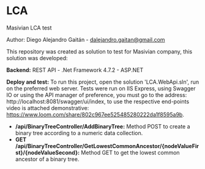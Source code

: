 # LCA
Masivian LCA test

Author: Diego Alejandro Gaitán - dalejandro.gaitan@gmail.com

This repository was created as solution to test for Masivian company, this solution was developed:

<b>Backend:</b> REST API - .Net Framework 4.7.2 - ASP.NET

<b>Deploy and test:</b> To run this project, open the solution 'LCA.WebApi.sln', run on the preferred web server. Tests were run on IIS Express, using Swagger IO or using the API manager of preference, you must go to the address: http://localhost:8081/swagger/ui/index, to use the respective end-points video is attached demonstrative: https://www.loom.com/share/802c967ee525485280222da1f8595a9b.

* <b>/api/BinaryTreeController/AddBinaryTree:</b> Method POST to create a binary tree according to a numeric data collection.
* <b>GET /api/BinaryTreeController/GetLowestCommonAncestor/{nodeValueFirst}/{nodeValueSecond}:</b> Method GET to get the lowest common ancestor of a binary tree.
